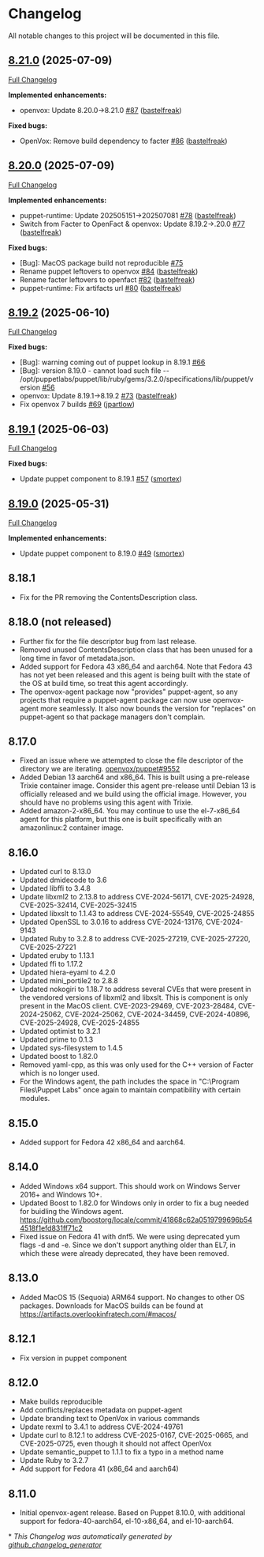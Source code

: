 # Changelog

All notable changes to this project will be documented in this file.

## [8.21.0](https://github.com/openvoxproject/openvox-agent/tree/8.21.0) (2025-07-09)

[Full Changelog](https://github.com/openvoxproject/openvox-agent/compare/8.20.0...8.21.0)

**Implemented enhancements:**

- openvox: Update 8.20.0-\>8.21.0 [\#87](https://github.com/OpenVoxProject/openvox-agent/pull/87) ([bastelfreak](https://github.com/bastelfreak))

**Fixed bugs:**

- OpenVox: Remove build dependency to facter [\#86](https://github.com/OpenVoxProject/openvox-agent/pull/86) ([bastelfreak](https://github.com/bastelfreak))

## [8.20.0](https://github.com/openvoxproject/openvox-agent/tree/8.20.0) (2025-07-09)

[Full Changelog](https://github.com/openvoxproject/openvox-agent/compare/8.19.2...8.20.0)

**Implemented enhancements:**

- puppet-runtime: Update 202505151-\>202507081 [\#78](https://github.com/OpenVoxProject/openvox-agent/pull/78) ([bastelfreak](https://github.com/bastelfreak))
- Switch from Facter to OpenFact & openvox: Update 8.19.2-\>.20.0 [\#77](https://github.com/OpenVoxProject/openvox-agent/pull/77) ([bastelfreak](https://github.com/bastelfreak))

**Fixed bugs:**

- \[Bug\]: MacOS package build not reproducible [\#75](https://github.com/OpenVoxProject/openvox-agent/issues/75)
- Rename puppet leftovers to openvox [\#84](https://github.com/OpenVoxProject/openvox-agent/pull/84) ([bastelfreak](https://github.com/bastelfreak))
- Rename facter leftovers to openfact [\#82](https://github.com/OpenVoxProject/openvox-agent/pull/82) ([bastelfreak](https://github.com/bastelfreak))
- puppet-runtime: Fix artifacts url [\#80](https://github.com/OpenVoxProject/openvox-agent/pull/80) ([bastelfreak](https://github.com/bastelfreak))

## [8.19.2](https://github.com/openvoxproject/openvox-agent/tree/8.19.2) (2025-06-10)

[Full Changelog](https://github.com/openvoxproject/openvox-agent/compare/8.19.1...8.19.2)

**Fixed bugs:**

- \[Bug\]: warning coming out of puppet lookup in 8.19.1 [\#66](https://github.com/OpenVoxProject/openvox-agent/issues/66)
- \[Bug\]: version 8.19.0 - cannot load such file -- /opt/puppetlabs/puppet/lib/ruby/gems/3.2.0/specifications/lib/puppet/version [\#56](https://github.com/OpenVoxProject/openvox-agent/issues/56)
- openvox: Update 8.19.1-\>8.19.2 [\#73](https://github.com/OpenVoxProject/openvox-agent/pull/73) ([bastelfreak](https://github.com/bastelfreak))
- Fix openvox 7 builds [\#69](https://github.com/OpenVoxProject/openvox-agent/pull/69) ([jpartlow](https://github.com/jpartlow))

## [8.19.1](https://github.com/openvoxproject/openvox-agent/tree/8.19.1) (2025-06-03)

[Full Changelog](https://github.com/openvoxproject/openvox-agent/compare/8.19.0...8.19.1)

**Fixed bugs:**

- Update puppet component to 8.19.1 [\#57](https://github.com/OpenVoxProject/openvox-agent/pull/57) ([smortex](https://github.com/smortex))

## [8.19.0](https://github.com/openvoxproject/openvox-agent/tree/8.19.0) (2025-05-31)

[Full Changelog](https://github.com/openvoxproject/openvox-agent/compare/8.18.1...8.19.0)

**Implemented enhancements:**

- Update puppet component to 8.19.0 [\#49](https://github.com/OpenVoxProject/openvox-agent/pull/49) ([smortex](https://github.com/smortex))

## 8.18.1

* Fix for the PR removing the ContentsDescription class.

## 8.18.0 (not released)

* Further fix for the file descriptor bug from last release.
* Removed unused ContentsDescription class that has been unused for a long time in favor of metadata.json.
* Added support for Fedora 43 x86_64 and aarch64. Note that Fedora 43 has not yet been released and this agent is being built with the state of the OS at build time, so treat this agent accordingly.
* The openvox-agent package now "provides" puppet-agent, so any projects that require a puppet-agent package can now use openvox-agent more seamlessly. It also now bounds the version for "replaces" on puppet-agent so that package managers don't complain.

## 8.17.0

* Fixed an issue where we attempted to close the file descriptor of the directory we are iterating. [openvox/puppet#9552](https://github.com/puppetlabs/puppet/pull/9552)
* Added Debian 13 aarch64 and x86_64. This is built using a pre-release Trixie container image. Consider this agent pre-release until Debian 13 is officially released and we build using the official image. However, you should have no problems using this agent with Trixie.
* Added amazon-2-x86_64. You may continue to use the el-7-x86_64 agent for this platform, but this one is built specifically with an amazonlinux:2 container image.

## 8.16.0

* Updated curl to 8.13.0
* Updated dmidecode to 3.6
* Updated libffi to 3.4.8
* Update libxml2 to 2.13.8 to address CVE-2024-56171, CVE-2025-24928, CVE-2025-32414, CVE-2025-32415
* Updated libxslt to 1.1.43 to address CVE-2024-55549, CVE-2025-24855
* Updated OpenSSL to 3.0.16 to address CVE-2024-13176, CVE-2024-9143
* Updated Ruby to 3.2.8 to address CVE-2025-27219, CVE-2025-27220, CVE-2025-27221
* Updated eruby to 1.13.1
* Updated ffi to 1.17.2
* Updated hiera-eyaml to 4.2.0
* Updated mini_portile2 to 2.8.8
* Updated nokogiri to 1.18.7 to address several CVEs that were present in the vendored versions of libxml2 and libxslt. This is component is only present in the MacOS client. CVE-2023-29469, CVE-2023-28484, CVE-2024-25062, CVE-2024-25062, CVE-2024-34459, CVE-2024-40896, CVE-2025-24928, CVE-2025-24855
* Updated optimist to 3.2.1
* Updated prime to 0.1.3
* Updated sys-filesystem to 1.4.5
* Updated boost to 1.82.0
* Removed yaml-cpp, as this was only used for the C++ version of Facter which is no longer used.
* For the Windows agent, the path includes the space in "C:\Program Files\Puppet Labs" once again to maintain compatibility with certain modules.

## 8.15.0

* Added support for Fedora 42 x86_64 and aarch64.

## 8.14.0

* Added Windows x64 support. This should work on Windows Server 2016+ and Windows 10+.
* Updated Boost to 1.82.0 for Windows only in order to fix a bug needed for buidling the Windows agent. https://github.com/boostorg/locale/commit/41868c62a0519799696b544518f1efd831ff71c2
* Fixed issue on Fedora 41 with dnf5. We were using deprecated yum flags -d and -e. Since we don't support anything older than EL7, in which these were already deprecated, they have been removed.

## 8.13.0

* Added MacOS 15 (Sequoia) ARM64 support. No changes to other OS packages. Downloads for MacOS builds can be found at https://artifacts.overlookinfratech.com/#macos/

## 8.12.1

* Fix version in puppet component

## 8.12.0

* Make builds reproducible
* Add conflicts/replaces metadata on puppet-agent
* Update branding text to OpenVox in various commands
* Update rexml to 3.4.1 to address CVE-2024-49761
* Update curl to 8.12.1 to address CVE-2025-0167, CVE-2025-0665, and CVE-2025-0725, even though it should not affect OpenVox
* Update semantic_puppet to 1.1.1 to fix a typo in a method name
* Update Ruby to 3.2.7
* Add support for Fedora 41 (x86_64 and aarch64)

## 8.11.0

* Initial openvox-agent release. Based on Puppet 8.10.0, with additional support for fedora-40-aarch64, el-10-x86_64, and el-10-aarch64.


\* *This Changelog was automatically generated by [github_changelog_generator](https://github.com/github-changelog-generator/github-changelog-generator)*
